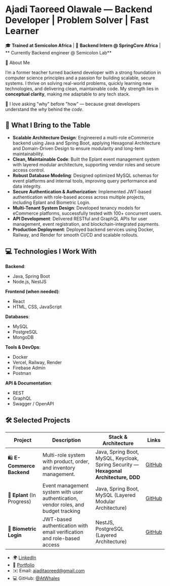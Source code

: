 # Ajadi Taoreed Olawale — Backend Developer | Problem Solver | Fast Learner

🎓 **Trained at Semicolon Africa** | 💼 **Backend Intern @ SpringCore Africa** |  ** Currently Backend engineer @ Semicolon Lab** 

🚀 About Me

I’m a former teacher turned backend developer with a strong foundation in computer science principles and a passion for building scalable, secure systems. I thrive on solving real-world problems, quickly learning new technologies, and delivering clean, maintainable code. My strength lies in **conceptual clarity**, making me adaptable to any tech stack.

🔎 I love asking "why" before "how" — because great developers understand the *why* behind the *code*.
## 🧠 What I Bring to the Table

- **Scalable Architecture Design**: Engineered a multi-role eCommerce backend using Java and Spring Boot, applying Hexagonal Architecture and Domain-Driven Design to ensure modularity and long-term maintainability.
- **Clean, Maintainable Code**: Built the Eplant event management system with layered modular architecture, supporting vendor roles and secure access control.
- **Robust Database Modeling**: Designed optimized MySQL schemas for event platforms and internal tools, improving query performance and data integrity.
- **Secure Authentication & Authorization**: Implemented JWT-based authentication with role-based access across multiple projects, including Eplant and Biometric Login.
- **Multi-Tenant System Design**: Developed tenancy models for eCommerce platforms, successfully tested with 100+ concurrent users.
- **API Development**: Delivered RESTful and GraphQL APIs for user management, event registration, and blockchain-integrated payments.
- **Production Deployment**: Deployed backend services using Docker, Railway, and Render for smooth CI/CD and scalable rollouts.


## 💻 Technologies I Work With

**Backend**:
- Java, Spring Boot
- Node.js, NestJS

**Frontend (when needed)**:
- React
- HTML, CSS, JavaScript

**Databases**:
- MySQL
- PostgreSQL
- MongoDB

**Tools & DevOps**:
- Docker
- Vercel, Railway, Render
- Firebase Admin
- Postman

**API & Documentation**:
- REST
- GraphQL
- Swagger / OpenAPI

## 🛠️ Selected Projects

| Project                     | Description                                                                                             | Stack & Architecture                                      | Links                                                                 |
|----------------------------|------------------------------------------------------------------------------------------|-----------------------------------------------------------|------------------------------------------------------------------------|
| 🛍️ **E-Commerce Backend** | Multi-role system with product, order, and inventory management. | Java, Spring Boot, MySQL, Keycloak, Spring Security — **Hexagonal Architecture, DDD** | [GitHub](https://github.com/olaWhales/Ecommerce.git) |
| 🌟 **Eplant** (In Progress) | Event management system with user authentication, vendor roles, and budget tracking     | Java, Spring Boot, MySQL (Layered Modular Architecture)    | [GitHub](https://github.com/olaWhales/Eplant.git)                     |
| 🔐 **Biometric Login**      | JWT-based authentication with email verification and role-based access                  | NestJS, PostgreSQL (Layered Architecture)                 | [GitHub](https://github.com/olaWhales/Biometric_Login.git)            |


- 🌍 [LinkedIn](https://www.linkedin.com/in/taoreed-olawale-3410b71b1/)
- 💼 [Portfolio](https://vercel.com/ajadi-taoreed-olawales-projects)
- ✉️ Email: [ajaditaoreed@gmail.com](mailto\:ajaditaoreed@gmail.com)
- 💻 GitHub: [@AtWhales](https://github.com/AtWhales)

